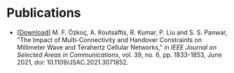 # Publications
  * \[[Download](https://ieeexplore.ieee.org/document/9398856)\] M. F. Özkoç, A. Koutsaftis, R. Kumar, P. Liu and S. S. Panwar, "The Impact of Multi-Connectivity and Handover Constraints on Millimeter Wave and Terahertz Cellular Networks," in *IEEE Journal on Selected Areas in Communications*, vol. 39, no. 6, pp. 1833-1853, June 2021, doi: 10.1109/JSAC.2021.3071852.
